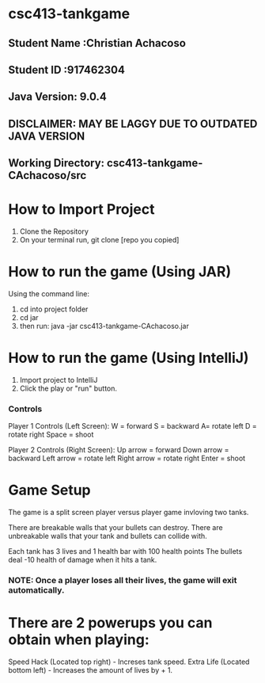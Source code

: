 # csc413-tankgame

## Student Name  :Christian Achacoso
## Student ID    :917462304

## Java Version: 9.0.4 
## DISCLAIMER: MAY BE LAGGY DUE TO OUTDATED JAVA VERSION
## Working Directory: csc413-tankgame-CAchacoso/src

# How to Import Project

1) Clone the Repository
2) On your terminal run, git clone [repo you copied]

# How to run the game (Using JAR)

Using the command line:
1) cd into project folder
2) cd jar
3) then run:
    java -jar csc413-tankgame-CAchacoso.jar

# How to run the game (Using IntelliJ)

1) Import project to IntelliJ
2) Click the play or "run" button.

### Controls

Player 1 Controls (Left Screen):
W = forward
S = backward
A= rotate left
D = rotate right
Space = shoot

Player 2 Controls (Right Screen):
Up arrow = forward
Down arrow = backward
Left arrow = rotate left
Right arrow = rotate right
Enter = shoot

# Game Setup 
The game is a split screen player versus player game invloving two tanks. 

There are breakable walls that your bullets can destroy.
There are unbreakable walls that your tank and bullets can collide with.

Each tank has 3 lives and 1 health bar with 100 health points 
The bullets deal -10 health of damage when it hits a tank.

### NOTE: Once a player loses all their lives, the game will exit automatically.

# There are 2 powerups you can obtain when playing:
Speed Hack (Located top right) - Increses tank speed.
Extra Life (Located bottom left) - Increases the amount of lives by + 1.
